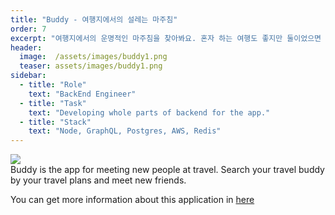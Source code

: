 ```yaml
---
title: "Buddy - 여행지에서의 설레는 마주침"
order: 7
excerpt: "여행지에서의 운명적인 마주침을 찾아봐요. 혼자 하는 여행도 좋지만 둘이었으면 하는 순간은?"
header:
  image:  /assets/images/buddy1.png
  teaser: assets/images/buddy1.png
sidebar:
  - title: "Role"
    text: "BackEnd Engineer"
  - title: "Task"
    text: "Developing whole parts of backend for the app."
  - title: "Stack"
    text: "Node, GraphQL, Postgres, AWS, Redis"
---
```


<img src="/assets/images/buddy2.png">  <br/>
Buddy is the app for meeting new people at travel. Search your travel buddy by your travel plans and meet new friends.

You can get more information about this application in [here](https://buddyapp.net)